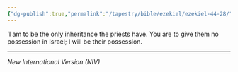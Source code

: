 ```yaml
---
{"dg-publish":true,"permalink":"/tapestry/bible/ezekiel/ezekiel-44-28/","title":"Ezekiel 44:28","hide":true,"tags":["bible-verse","bible-verse"],"dgHomeLink":true,"dgShowLocalGraph":true,"dgEnableSearch":true}
---
```


‘I am to be the only inheritance the priests have. You are to give them no possession in Israel; I will be their possession.

---
*New International Version (NIV)*